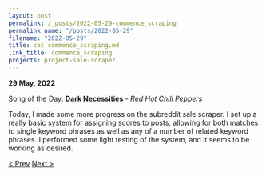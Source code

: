 ```yaml
---
layout: post
permalink: /_posts/2022-05-29-commence_scraping
permalink_name: "/posts/2022-05-29"
filename: "2022-05-29"
title: cat commence_scraping.md
link_title: commence_scraping
projects: project-sale-scraper
---
```

**29 May, 2022**

Song of the Day: [**Dark Necessities**](https://youtu.be/Q0oIoR9mLwc) - *Red Hot Chili Peppers*

Today, I made some more progress on the subreddit sale scraper. I set up a really basic system for assigning scores to posts, allowing for both matches to single keyword phrases as well as any of a number of related keyword phrases. I performed some light testing of the system, and it seems to be working as desired.

[< Prev](/_posts/2022-05-28-__init__sale-scraper)    [Next >](/_posts/2022-05-30-notification_enabled)
